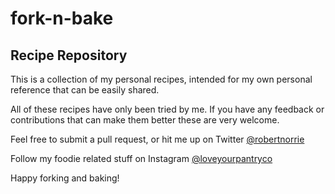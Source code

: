 # fork-n-bake

## Recipe Repository

This is a collection of my personal recipes, intended for my own personal reference that can be easily shared. 

All of these recipes have only been tried by me. If you have any feedback or contributions that can make them better these are very welcome. 

Feel free to submit a pull request, or hit me up on Twitter [@robertnorrie](https://twitter.com/RobertNorrie)

Follow my foodie related stuff on Instagram [@loveyourpantryco](https://www.instagram.com/loveyourpantryco/)

Happy forking and baking!
